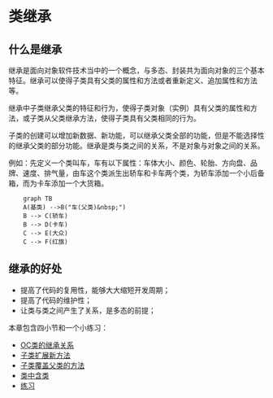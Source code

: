 # 类继承

## 什么是继承
继承是面向对象软件技术当中的一个概念，与多态、封装共为面向对象的三个基本特征。继承可以使得子类具有父类的属性和方法或者重新定义、追加属性和方法等。

继承中子类继承父类的特征和行为，使得子类对象（实例）具有父类的属性和方法，或子类从父类继承方法，使得子类具有父类相同的行为。

子类的创建可以增加新数据、新功能，可以继承父类全部的功能，但是不能选择性的继承父类的部分功能。继承是类与类之间的关系，不是对象与对象之间的关系。

例如：先定义一个类叫车，车有以下属性：车体大小、颜色、轮胎、方向盘、品牌、速度、排气量，由车这个类派生出轿车和卡车两个类，为轿车添加一个小后备箱，而为卡车添加一个大货箱。

``` mermaid
    graph TB
    A(基类) -->B("车(父类)&nbsp;")
    B --> C(轿车)
    B --> D(卡车)
    C --> E(大众)
    C --> F(红旗)
```

## 继承的好处
+ 提高了代码的复用性，能够大大缩短开发周期；
+ 提高了代码的维护性；
+ 让类与类之间产生了关系，是多态的前提；

本章包含四小节和一个小练习：

+ [OC类的继承关系](chapter6/inheritance_relatation.md)
+ [子类扩展新方法](chapter6/subclass_add_methods.md)
+ [子类覆盖父类的方法](chapter6/override_method.md)
+ [类中含类](chapter6/object_member.md)
+ [练习](chapter6/exercise.md)